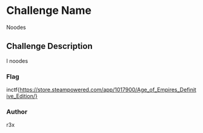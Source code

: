 # Challenge Name

Noodes

## Challenge Description

I noodes

### Flag

inctf{https://store.steampowered.com/app/1017900/Age_of_Empires_Definitive_Edition/}

### Author

r3x